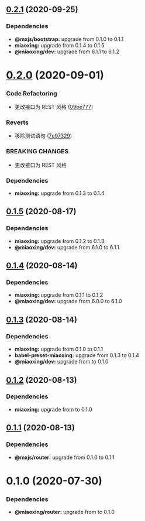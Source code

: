 ## [0.2.1](https://github.com/miaoxing/mxjs-a-button/compare/v0.2.0...v0.2.1) (2020-09-25)





### Dependencies

* **@mxjs/bootstrap:** upgrade from 0.1.0 to 0.1.1
* **miaoxing:** upgrade from 0.1.4 to 0.1.5
* **@miaoxing/dev:** upgrade from 6.1.1 to 6.1.2

# [0.2.0](https://github.com/miaoxing/mxjs-a-button/compare/v0.1.5...v0.2.0) (2020-09-01)


### Code Refactoring

* 更改接口为 REST 风格 ([09be777](https://github.com/miaoxing/mxjs-a-button/commit/09be777678b41c5e4d59ddd39e9582397b5c203c))


### Reverts

* 移除测试语句 ([7e97329](https://github.com/miaoxing/mxjs-a-button/commit/7e973292e32f5c55fa5189ee0941fb32a8f14b61))


### BREAKING CHANGES

* 更改接口为 REST 风格





### Dependencies

* **miaoxing:** upgrade from 0.1.3 to 0.1.4

## [0.1.5](https://github.com/miaoxing/mxjs-a-button/compare/v0.1.4...v0.1.5) (2020-08-17)





### Dependencies

* **miaoxing:** upgrade from 0.1.2 to 0.1.3
* **@miaoxing/dev:** upgrade from 6.1.0 to 6.1.1

## [0.1.4](https://github.com/miaoxing/mxjs-a-button/compare/v0.1.3...v0.1.4) (2020-08-14)





### Dependencies

* **miaoxing:** upgrade from 0.1.1 to 0.1.2
* **@miaoxing/dev:** upgrade from 6.0.0 to 6.1.0

## [0.1.3](https://github.com/miaoxing/mxjs-a-button/compare/v0.1.2...v0.1.3) (2020-08-14)





### Dependencies

* **miaoxing:** upgrade from 0.1.0 to 0.1.1
* **babel-preset-miaoxing:** upgrade from 0.1.3 to 0.1.4
* **@miaoxing/dev:** upgrade from  to 0.1.0

## [0.1.2](https://github.com/miaoxing/mxjs-a-button/compare/v0.1.1...v0.1.2) (2020-08-13)





### Dependencies

* **miaoxing:** upgrade from  to 0.1.0

## [0.1.1](https://github.com/miaoxing/mxjs-a-button/compare/v0.1.0...v0.1.1) (2020-08-13)





### Dependencies

* **@mxjs/router:** upgrade from 0.1.0 to 0.1.1

# 0.1.0 (2020-07-30)





### Dependencies

* **@miaoxing/router:** upgrade from  to 0.1.0
